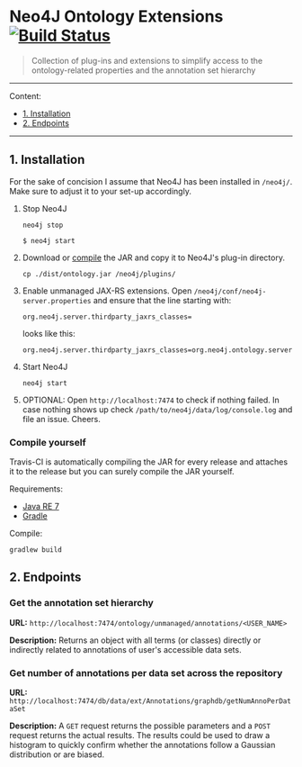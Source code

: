 # Neo4J Ontology Extensions [![Build Status](https://travis-ci.org/refinery-platform/neo4j-ontology.svg?branch=master)](https://travis-ci.org/refinery-platform/neo4j-ontology)

> Collection of plug-ins and extensions to simplify access to the ontology-related properties and the annotation set hierarchy

---

Content:

* [1. Installation](#1-installation)
* [2. Endpoints](#2-endpoints)

---

## 1. Installation

For the sake of concision I assume that Neo4J has been installed in `/neo4j/`. Make sure to adjust it to your set-up accordingly.

1. Stop Neo4J

   ```
   neo4j stop

   $ neo4j start
   ```

2. Download or [compile](#compile-yourself) the JAR and copy it to Neo4J's plug-in directory.

   ```
   cp ./dist/ontology.jar /neo4j/plugins/
   ```

3. Enable unmanaged JAX-RS extensions. Open `/neo4j/conf/neo4j-server.properties` and ensure that the line starting with:

   ```
   org.neo4j.server.thirdparty_jaxrs_classes=
   ```

   looks like this:

   ```
   org.neo4j.server.thirdparty_jaxrs_classes=org.neo4j.ontology.server.unmanaged=/ontology/unmanaged
   ```

4. Start Neo4J

   ```
   neo4j start
   ```

5. OPTIONAL: Open `http://localhost:7474` to check if nothing failed. In case nothing shows up check `/path/to/neo4j/data/log/console.log` and file an issue. Cheers.

### Compile yourself

Travis-CI is automatically compiling the JAR for every release and attaches it to the release but you can surely compile the JAR yourself.

Requirements:

* [Java RE 7](jre7)
* [Gradle](gradle)

Compile:

```
gradlew build
```

## 2. Endpoints

### Get the annotation set hierarchy

**URL:** `http://localhost:7474/ontology/unmanaged/annotations/<USER_NAME>`

**Description:** Returns an object with all terms (or classes) directly or indirectly related to annotations of user's accessible data sets.

### Get number of annotations per data set across the repository

**URL:** `http://localhost:7474/db/data/ext/Annotations/graphdb/getNumAnnoPerDataSet`

**Description:** A `GET` request returns the possible parameters and a `POST` request returns the actual results. The results could be used to draw a histogram to quickly confirm whether the annotations follow a Gaussian distribution or are biased.
